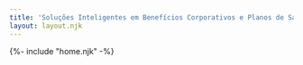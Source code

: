 ```yaml
---
title: 'Soluções Inteligentes em Benefícios Corporativos e Planos de Saúde | Tuali'
layout: layout.njk
---
```


{%- include "home.njk" -%}